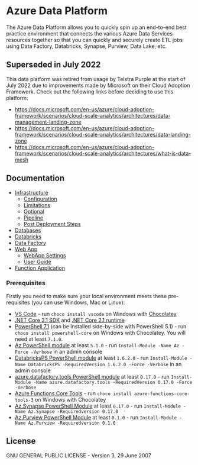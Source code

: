 # Azure Data Platform

The Azure Data Platform allows you to quickly spin up an end-to-end best practice environment that connects the various Azure Data Services resources together so that you can quickly and securely create ETL jobs using Data Factory, Databricks, Synapse, Purview, Data Lake, etc.

## Superseded in July 2022

This data platform was retired from usage by Telstra Purple at the start of July 2022 due to improvements made by Microsoft on their Cloud Adoption Framework. Check out the following links before deciding to use this platform:

 - https://docs.microsoft.com/en-us/azure/cloud-adoption-framework/scenarios/cloud-scale-analytics/architectures/data-management-landing-zone
 - https://docs.microsoft.com/en-us/azure/cloud-adoption-framework/scenarios/cloud-scale-analytics/architectures/data-landing-zone
 - https://docs.microsoft.com/en-us/azure/cloud-adoption-framework/scenarios/cloud-scale-analytics/architectures/what-is-data-mesh

## Documentation

- [Infrastructure](infrastructure/README.md)
  - [Configuration](infrastructure/docs/configuration.md)
  - [Limitations](infrastructure/docs/limitations.md)
  - [Optional](infrastructure/docs/optional.md)
  - [Pipeline](infrastructure/docs/pipeline.md)
  - [Post Deployment Steps](infrastructure/docs/post-deploy.md)
- [Databases](databases/README.md)
- [Databricks](databricks/README.md)
- [Data Factory](datafactory/README.md)
- [Web App](webapp/README.md)
  - [WebApp Settings](webapp/ADPConfigurator/README.md)
  - [User Guide](webapp/docs/userguide.md)
- [Function Application](function/PowerShell/README.md)

### Prerequisites

Firstly you need to make sure your local environment meets these pre-requisites (you can use Windows, Mac or Linux):

- [VS Code](https://code.visualstudio.com/) - run `choco install vscode` on Windows with [Chocolatey](https://chocolatey.org/)
- [.NET Core 3.1 SDK](https://dotnet.microsoft.com/download/) and [.NET Core 2.1 runtime](https://dotnet.microsoft.com/download/dotnet-core/thank-you/runtime-2.1.23-windows-x64-installer)
- [PowerShell 7.1](https://docs.microsoft.com/en-gb/powershell/scripting/install/installing-powershell?view=powershell-7.1) (can be installed side-by-side with PowerShell 5.1) - run `choco install powershell-core` on Windows with Chocolatey. You will need at least `7.1.0`.
- [Az PowerShell module](https://docs.microsoft.com/en-us/powershell/azure/) at least `5.1.0` - run `Install-Module -Name Az -Force -Verbose` in an admin console
- [DatabricksPS PowerShell module](https://github.com/gbrueckl/Databricks.API.PowerShell) at least `1.6.2.0` - run `Install-Module -Name DatabricksPS -RequiredVersion 1.6.2.0 -Force -Verbose` in an admin console
- [azure.datafactory.tools PowerShell module](https://github.com/SQLPlayer/azure.datafactory.tools) at least `0.17.0` - run `Install-Module -Name azure.datafactory.tools -RequiredVersion 0.17.0 -Force -Verbose`
- [Azure Functions Core Tools](https://docs.microsoft.com/en-us/azure/azure-functions/functions-run-local) - run `choco install azure-functions-core-tools-3` on Windows with Chocolatey
- [Az.Synapse PowerShell Module](https://www.powershellgallery.com/packages/Az.Synapse/) at least `0.17.0` - run `Install-Module -Name Az.Synapse -Requiredversion 0.17.0`
- [Az.Purview PowerShell Module](https://www.powershellgallery.com/packages/Az.Purview/) at least `0.1.0` - run `Install-Module -Name Az.Purview -Requiredversion 0.1.0`

## License

GNU GENERAL PUBLIC LICENSE - Version 3, 29 June 2007